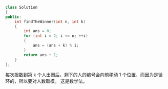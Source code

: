 ```cpp
class Solution
{
public:
    int findTheWinner(int n, int k)
    {
        int ans = 0;
        for (int i = 2; i <= n; ++i)
        {
            ans = (ans + k) % i;
        }
        return ans + 1;
    }
};
```
每次报数到第 k 个人出圈后，剩下的人的编号会向前移动 1 个位置，而因为是循环的，所以要对人数取模。
这是数学法。